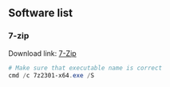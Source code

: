 ## Software list
### 7-zip
Download link: [7-Zip](https://7-zip.org/download.html) <br />

```powershell
# Make sure that executable name is correct
cmd /c 7z2301-x64.exe /S
```
